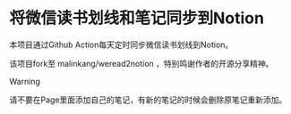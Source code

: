 # 将微信读书划线和笔记同步到Notion


本项目通过Github Action每天定时同步微信读书划线到Notion。

该项目fork至 malinkang/weread2notion ，特别鸣谢作者的开源分享精神。

> [!WARNING]  
> 请不要在Page里面添加自己的笔记，有新的笔记的时候会删除原笔记重新添加。



